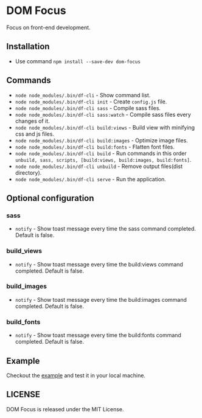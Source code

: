 # DOM Focus

Focus on front-end development.

## Installation
 - Use command `npm install --save-dev dom-focus`

## Commands
 - `node node_modules/.bin/df-cli` - Show command list.
 - `node node_modules/.bin/df-cli init` - Create `config.js` file.
 - `node node_modules/.bin/df-cli sass` - Compile sass files.
 - `node node_modules/.bin/df-cli sass:watch` - Compile sass files every changes of it.
 - `node node_modules/.bin/df-cli build:views` - Build view with minifying css and js files.
 - `node node_modules/.bin/df-cli build:images` - Optimize image files.
 - `node node_modules/.bin/df-cli build:fonts` - Flatten font files.
 - `node node_modules/.bin/df-cli build` - Run commands in this order `unbuild, sass, scripts, [build:views, build:images, build:fonts]`.
 - `node node_modules/.bin/df-cli unbuild` - Remove output files(dist directory).
 - `node node_modules/.bin/df-cli serve` - Run the application.

## Optional configuration

### sass
 - `notify` - Show toast message every time the sass command completed. Default is false.

### build_views
 - `notify` - Show toast message every time the build:views command completed. Default is false.

### build_images
 - `notify` - Show toast message every time the build:images command completed. Default is false.

### build_fonts
 - `notify` - Show toast message every time the build:fonts command completed. Default is false.

## Example

Checkout the [example](https://github.com/codedigs/dom-focus/blob/master/app) and test it in your local machine.

## LICENSE
DOM Focus is released under the MIT License.
